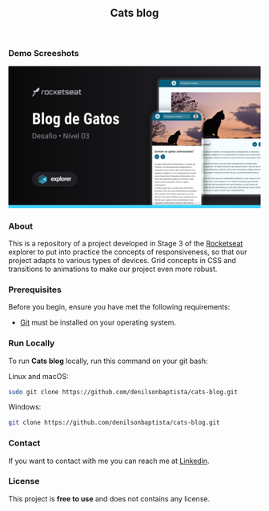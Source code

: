 <div align="center">
  
  <h2 align="center">Cats blog</h2>

</div>

<br/>

### Demo Screeshots

![Cats blog](.github/preview.png "Desktop Demo")

### About

This is a repository of a project developed in Stage 3 of the [Rocketseat](https://github.com/Rocketseat) explorer to put into practice the concepts of responsiveness, so that our project adapts to various types of devices. Grid concepts in CSS and transitions to animations to make our project even more robust.

### Prerequisites

Before you begin, ensure you have met the following requirements:

- [Git](https://git-scm.com/downloads "Download Git") must be installed on your operating system.

### Run Locally

To run **Cats blog** locally, run this command on your git bash:

Linux and macOS:

```bash
sudo git clone https://github.com/denilsonbaptista/cats-blog.git
```

Windows:

```bash
git clone https://github.com/denilsonbaptista/cats-blog.git
```

### Contact

If you want to contact with me you can reach me at [Linkedin](https://www.linkedin.com/in/denilsonbaptista/).

### License

This project is **free to use** and does not contains any license.